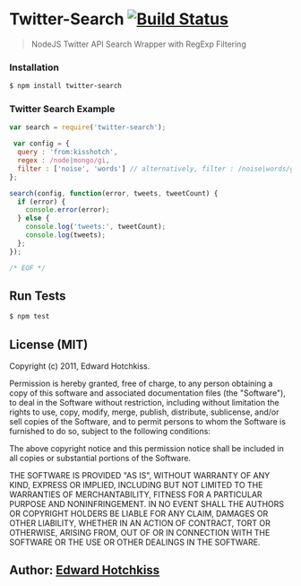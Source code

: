 
# Twitter-Search [![Build Status](https://secure.travis-ci.org/edwardhotchkiss/twitter-search.png)](http://travis-ci.org/edwardhotchkiss/twitter-search)

> NodeJS Twitter API Search Wrapper with RegExp Filtering

### Installation

```bash
$ npm install twitter-search
```

### Twitter Search Example

```javascript
var search = require('twitter-search');

 var config = {
  query : 'from:kisshotch',
  regex : /node|mongo/gi,
  filter : ['noise', 'words'] // alternatively, filter : /noise|words/gi
};

search(config, function(error, tweets, tweetCount) {
  if (error) {
    console.error(error);
  } else {
    console.log('tweets:', tweetCount);
    console.log(tweets);
  };
});

/* EOF */
```

## Run Tests

``` bash
$ npm test
```

## License (MIT)

Copyright (c) 2011, Edward Hotchkiss.

Permission is hereby granted, free of charge, to any person obtaining
a copy of this software and associated documentation files (the
"Software"), to deal in the Software without restriction, including
without limitation the rights to use, copy, modify, merge, publish,
distribute, sublicense, and/or sell copies of the Software, and to
permit persons to whom the Software is furnished to do so, subject to
the following conditions:

The above copyright notice and this permission notice shall be
included in all copies or substantial portions of the Software.

THE SOFTWARE IS PROVIDED "AS IS", WITHOUT WARRANTY OF ANY KIND,
EXPRESS OR IMPLIED, INCLUDING BUT NOT LIMITED TO THE WARRANTIES OF
MERCHANTABILITY, FITNESS FOR A PARTICULAR PURPOSE AND
NONINFRINGEMENT. IN NO EVENT SHALL THE AUTHORS OR COPYRIGHT HOLDERS BE
LIABLE FOR ANY CLAIM, DAMAGES OR OTHER LIABILITY, WHETHER IN AN ACTION
OF CONTRACT, TORT OR OTHERWISE, ARISING FROM, OUT OF OR IN CONNECTION
WITH THE SOFTWARE OR THE USE OR OTHER DEALINGS IN THE SOFTWARE.

## Author: [Edward Hotchkiss][0]

[0]: http://ingklabs.com/